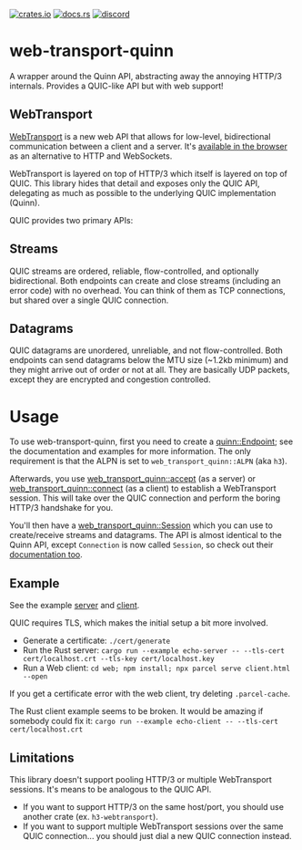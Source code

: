 [![crates.io](https://img.shields.io/crates/v/web-transport-quinn)](https://crates.io/crates/web-transport-quinn)
[![docs.rs](https://img.shields.io/docsrs/web-transport-quinn)](https://docs.rs/web-transport-quinn)
[![discord](https://img.shields.io/discord/1124083992740761730)](https://discord.gg/FCYF3p99mr)

# web-transport-quinn
A wrapper around the Quinn API, abstracting away the annoying HTTP/3 internals.
Provides a QUIC-like API but with web support!

## WebTransport
[WebTransport](https://developer.mozilla.org/en-US/docs/Web/API/WebTransport_API) is a new web API that allows for low-level, bidirectional communication between a client and a server.
It's [available in the browser](https://caniuse.com/webtransport) as an alternative to HTTP and WebSockets.

WebTransport is layered on top of HTTP/3 which itself is layered on top of QUIC.
This library hides that detail and exposes only the QUIC API, delegating as much as possible to the underlying QUIC implementation (Quinn).

QUIC provides two primary APIs:

## Streams

QUIC streams are ordered, reliable, flow-controlled, and optionally bidirectional.
Both endpoints can create and close streams (including an error code) with no overhead.
You can think of them as TCP connections, but shared over a single QUIC connection.

## Datagrams

QUIC datagrams are unordered, unreliable, and not flow-controlled.
Both endpoints can send datagrams below the MTU size (~1.2kb minimum) and they might arrive out of order or not at all.
They are basically UDP packets, except they are encrypted and congestion controlled.

# Usage
To use web-transport-quinn, first you need to create a [quinn::Endpoint](https://docs.rs/quinn/latest/quinn/struct.Endpoint.html); see the documentation and examples for more information.
The only requirement is that the ALPN is set to `web_transport_quinn::ALPN` (aka `h3`).

Afterwards, you use [web_transport_quinn::accept](https://docs.rs/web-transport-quinn/latest/web_transport_quinn/fn.accept.html) (as a server) or [web_transport_quinn::connect](https://docs.rs/web-transport-quinn/latest/web_transport_quinn/fn.connect.html) (as a client) to establish a WebTransport session.
This will take over the QUIC connection and perform the boring HTTP/3 handshake for you.

You'll then have a [web_transport_quinn::Session](https://docs.rs/web-transport-quinn/latest/web_transport_quinn/struct.Session.html) which you can use to create/receive streams and datagrams.
The API is almost identical to the Quinn API, except `Connection` is now called `Session`, so check out their [documentation too](https://docs.rs/quinn/latest/quinn/struct.Connection.html).

## Example

See the example [server](examples/echo-server.rs) and [client](examples/echo-client.rs).

QUIC requires TLS, which makes the initial setup a bit more involved.

-   Generate a certificate: `./cert/generate`
-   Run the Rust server: `cargo run --example echo-server -- --tls-cert cert/localhost.crt --tls-key cert/localhost.key`
-   Run a Web client: `cd web; npm install; npx parcel serve client.html --open`

If you get a certificate error with the web client, try deleting `.parcel-cache`.

The Rust client example seems to be broken.
It would be amazing if somebody could fix it: `cargo run --example echo-client -- --tls-cert cert/localhost.crt`

## Limitations

This library doesn't support pooling HTTP/3 or multiple WebTransport sessions.
It's means to be analogous to the QUIC API.

-   If you want to support HTTP/3 on the same host/port, you should use another crate (ex. `h3-webtransport`).
-   If you want to support multiple WebTransport sessions over the same QUIC connection... you should just dial a new QUIC connection instead.
